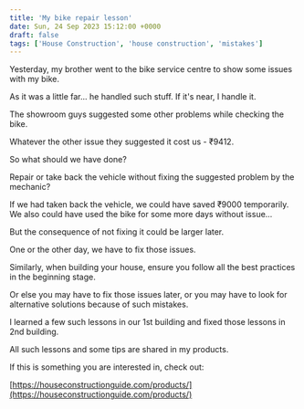 ```yaml
---
title: 'My bike repair lesson'
date: Sun, 24 Sep 2023 15:12:00 +0000
draft: false
tags: ['House Construction', 'house construction', 'mistakes']
---
```


Yesterday, my brother went to the bike service centre to show some issues with my bike.

As it was a little far... he handled such stuff. If it's near, I handle it.

The showroom guys suggested some other problems while checking the bike.

Whatever the other issue they suggested it cost us - ₹9412.

So what should we have done?

Repair or take back the vehicle without fixing the suggested problem by the mechanic?

If we had taken back the vehicle, we could have saved ₹9000 temporarily. We also could have used the bike for some more days without issue…

But the consequence of not fixing it could be larger later.

One or the other day, we have to fix those issues.

Similarly, when building your house, ensure you follow all the best practices in the beginning stage. 

Or else you may have to fix those issues later, or you may have to look for alternative solutions because of such mistakes.

I learned a few such lessons in our 1st building and fixed those lessons in 2nd building.

All such lessons and some tips are shared in my products.

If this is something you are interested in, check out:

[https://houseconstructionguide.com/products/](https://houseconstructionguide.com/products/)